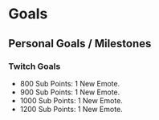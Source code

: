 # Goals
## Personal Goals / Milestones

### Twitch Goals
* 800 Sub Points: 1 New Emote.
* 900 Sub Points: 1 New Emote.
* 1000 Sub Points: 1 New Emote.
* 1200 Sub Points: 1 New Emote.